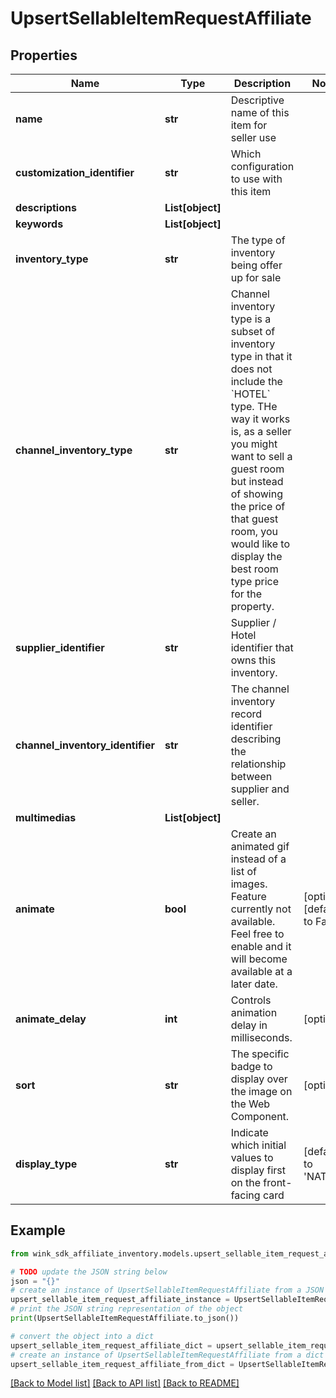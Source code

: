 # UpsertSellableItemRequestAffiliate


## Properties

Name | Type | Description | Notes
------------ | ------------- | ------------- | -------------
**name** | **str** | Descriptive name of this item for seller use | 
**customization_identifier** | **str** | Which configuration to use with this item | 
**descriptions** | **List[object]** |  | 
**keywords** | **List[object]** |  | 
**inventory_type** | **str** | The type of inventory being offer up for sale | 
**channel_inventory_type** | **str** | Channel inventory type is a subset of inventory type in that it does not include the &#x60;HOTEL&#x60; type. THe way it works is, as a seller you might want to sell a guest room but instead of showing the price of that guest room, you would like to display the best room type price for the property. | 
**supplier_identifier** | **str** | Supplier / Hotel identifier that owns this inventory. | 
**channel_inventory_identifier** | **str** | The channel inventory record identifier describing the relationship between supplier and seller. | 
**multimedias** | **List[object]** |  | 
**animate** | **bool** | Create an animated gif instead of a list of images. Feature currently not available. Feel free to enable and it will become available at a later date. | [optional] [default to False]
**animate_delay** | **int** | Controls animation delay in milliseconds. | [optional] 
**sort** | **str** | The specific badge to display over the image on the Web Component. | [optional] 
**display_type** | **str** | Indicate which initial values to display first on the front-facing card | [default to 'NATIVE']

## Example

```python
from wink_sdk_affiliate_inventory.models.upsert_sellable_item_request_affiliate import UpsertSellableItemRequestAffiliate

# TODO update the JSON string below
json = "{}"
# create an instance of UpsertSellableItemRequestAffiliate from a JSON string
upsert_sellable_item_request_affiliate_instance = UpsertSellableItemRequestAffiliate.from_json(json)
# print the JSON string representation of the object
print(UpsertSellableItemRequestAffiliate.to_json())

# convert the object into a dict
upsert_sellable_item_request_affiliate_dict = upsert_sellable_item_request_affiliate_instance.to_dict()
# create an instance of UpsertSellableItemRequestAffiliate from a dict
upsert_sellable_item_request_affiliate_from_dict = UpsertSellableItemRequestAffiliate.from_dict(upsert_sellable_item_request_affiliate_dict)
```
[[Back to Model list]](../README.md#documentation-for-models) [[Back to API list]](../README.md#documentation-for-api-endpoints) [[Back to README]](../README.md)


